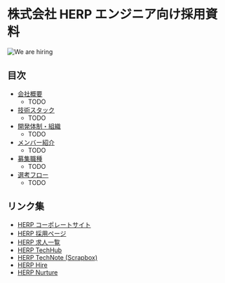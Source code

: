 # 株式会社 HERP エンジニア向け採用資料

![We are hiring](https://img.shields.io/badge/status-hiring-brightgreen)

## 目次

- [会社概要](./docs/company.md)
  - TODO
- [技術スタック](./docs/technology-stack.md)
  - TODO
- [開発体制・組織](./docs/organization.md)
  - TODO
- [メンバー紹介](./docs/members.md)
  - TODO
- [募集職種](./docs/jobs.md)
  - TODO
- [選考フロー](./docs/interviews.md)
  - TODO

## リンク集

- [HERP コーポレートサイト](https://herp.co.jp/)
- [HERP 採用ページ](https://herp.co.jp/careers/)
- [HERP 求人一覧](https://herp.careers/v1/herpinc)
- [HERP TechHub](https://tech-hub.herp.co.jp/)
- [HERP TechNote (Scrapbox)](https://scrapbox.io/herp-technote/)
- [HERP Hire](https://herp.cloud/)
- [HERP Nurture](https://lp.herp.cloud/nurture/)
